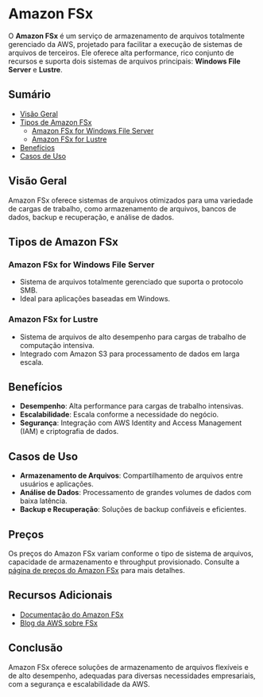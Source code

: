 # Amazon FSx
O **Amazon FSx** é um serviço de armazenamento de arquivos totalmente gerenciado da AWS, projetado para facilitar a execução de sistemas de arquivos de terceiros. Ele oferece alta performance, rico conjunto de recursos e suporta dois sistemas de arquivos principais: **Windows File Server** e **Lustre**.

## Sumário
- [Visão Geral](#visão-geral)
- [Tipos de Amazon FSx](#tipos-de-amazon-fsx)
  - [Amazon FSx for Windows File Server](#amazon-fsx-for-windows-file-server)
  - [Amazon FSx for Lustre](#amazon-fsx-for-lustre)
- [Benefícios](#benefícios)
- [Casos de Uso](#casos-de-uso)

## Visão Geral
Amazon FSx oferece sistemas de arquivos otimizados para uma variedade de cargas de trabalho, como armazenamento de arquivos, bancos de dados, backup e recuperação, e análise de dados.

## Tipos de Amazon FSx
### Amazon FSx for Windows File Server
- Sistema de arquivos totalmente gerenciado que suporta o protocolo SMB.
- Ideal para aplicações baseadas em Windows.

### Amazon FSx for Lustre
- Sistema de arquivos de alto desempenho para cargas de trabalho de computação intensiva.
- Integrado com Amazon S3 para processamento de dados em larga escala.

## Benefícios
- **Desempenho**: Alta performance para cargas de trabalho intensivas.
- **Escalabilidade**: Escala conforme a necessidade do negócio.
- **Segurança**: Integração com AWS Identity and Access Management (IAM) e criptografia de dados.

## Casos de Uso
- **Armazenamento de Arquivos**: Compartilhamento de arquivos entre usuários e aplicações.
- **Análise de Dados**: Processamento de grandes volumes de dados com baixa latência.
- **Backup e Recuperação**: Soluções de backup confiáveis e eficientes.

## Preços
Os preços do Amazon FSx variam conforme o tipo de sistema de arquivos, capacidade de armazenamento e throughput provisionado. Consulte a [página de preços do Amazon FSx](https://aws.amazon.com/fsx/pricing/) para mais detalhes.

## Recursos Adicionais
- [Documentação do Amazon FSx](https://docs.aws.amazon.com/fsx/)
- [Blog da AWS sobre FSx](https://aws.amazon.com/blogs/storage/category/storage/amazon-fsx/)

## Conclusão
Amazon FSx oferece soluções de armazenamento de arquivos flexíveis e de alto desempenho, adequadas para diversas necessidades empresariais, com a segurança e escalabilidade da AWS.